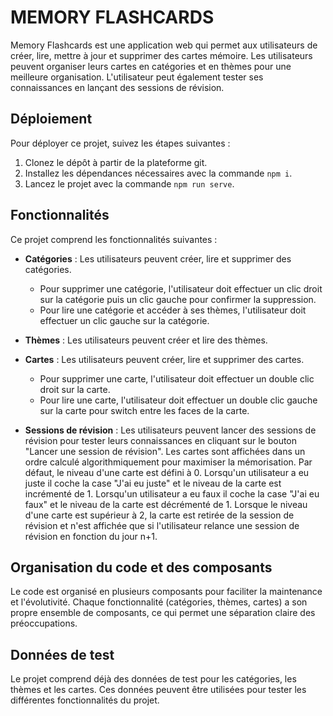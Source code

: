 # MEMORY FLASHCARDS

Memory Flashcards est une application web qui permet aux utilisateurs de créer, lire, mettre à jour et supprimer des cartes mémoire. Les utilisateurs peuvent organiser leurs cartes en catégories et en thèmes pour une meilleure organisation.
L'utilisateur peut également tester ses connaissances en lançant des sessions de révision.

## Déploiement

Pour déployer ce projet, suivez les étapes suivantes :

1. Clonez le dépôt à partir de la plateforme git.
2. Installez les dépendances nécessaires avec la commande `npm i`.
3. Lancez le projet avec la commande `npm run serve`.

## Fonctionnalités

Ce projet comprend les fonctionnalités suivantes :

- **Catégories** : Les utilisateurs peuvent créer, lire et supprimer des catégories.
    - Pour supprimer une catégorie, l'utilisateur doit effectuer un clic droit sur la catégorie puis un clic gauche pour confirmer la suppression.
    - Pour lire une catégorie et accéder à ses thèmes, l'utilisateur doit effectuer un clic gauche sur la catégorie.
- **Thèmes** : Les utilisateurs peuvent créer et lire des thèmes.

- **Cartes** : Les utilisateurs peuvent créer, lire et supprimer des cartes.
    - Pour supprimer une carte, l'utilisateur doit effectuer un double clic droit sur la carte.
    - Pour lire une carte, l'utilisateur doit effectuer un double clic gauche sur la carte pour switch entre les faces de la carte.

- **Sessions de révision** : Les utilisateurs peuvent lancer des sessions de révision pour tester leurs connaissances en cliquant sur le bouton "Lancer une session de révision". Les cartes sont affichées dans un ordre calculé algorithmiquement pour maximiser la mémorisation.
Par défaut, le niveau d'une carte est défini à 0. Lorsqu'un utilisateur a eu juste il coche la case "J'ai eu juste" et le niveau de la carte est incrémenté de 1. Lorsqu'un utilisateur a eu faux il coche la case "J'ai eu faux" et le niveau de la carte est décrémenté de 1. Lorsque le niveau d'une carte est supérieur à 2, la carte est retirée de la session de révision et n'est affichée que si l'utilisateur relance une session de révision en fonction du jour n+1.

## Organisation du code et des composants

Le code est organisé en plusieurs composants pour faciliter la maintenance et l'évolutivité. Chaque fonctionnalité (catégories, thèmes, cartes) a son propre ensemble de composants, ce qui permet une séparation claire des préoccupations.

## Données de test

Le projet comprend déjà des données de test pour les catégories, les thèmes et les cartes. Ces données peuvent être utilisées pour tester les différentes fonctionnalités du projet.